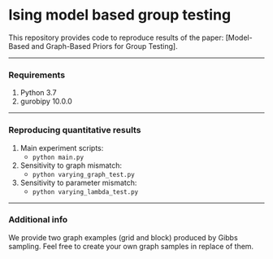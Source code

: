 # Ising model based group testing 
 
This repository provides code to reproduce results of the paper: [Model-Based and Graph-Based Priors for Group Testing].

---
### Requirements
1. Python 3.7
2. gurobipy 10.0.0

---
### Reproducing quantitative results
1. Main experiment scripts:
     - ```python main.py```  
2. Sensitivity to graph mismatch:
     - ```python varying_graph_test.py```  
3. Sensitivity to parameter mismatch:  
     - ```python varying_lambda_test.py```  
     
---
### Additional info
We provide two graph examples (grid and block) produced by Gibbs sampling. Feel free to create your own graph samples in replace of them. 

